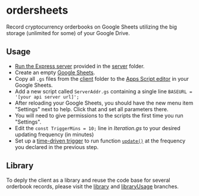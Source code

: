 # ordersheets
Record cryptocurrency orderbooks on Google Sheets utilizing the big storage (unlimited for some) of your Google Drive.
## Usage
- [Run the Express server](https://expressjs.com/en/starter/hello-world.html) provided in the [server](https://github.com/kumkee/orderbook-api) folder.
- Create an empty [Google Sheets](https://www.google.com/sheets/about/).
- Copy all `.gs` files from the [client](https://github.com/kumkee/ordersheets/tree/main/client) folder to the [Apps Script editor](https://developers.google.com/apps-script/guides/sheets) in your Google Sheets.
- Add a new script called `ServerAddr.gs` containing a single line `BASEURL = '[your api server url]';`
- After reloading your Google Sheets, you should have the new menu item "Settings" next to help. Click that and set all parameters there.
- You will need to give permissions to the scripts the first time you run "Settings".
- Edit the `const TriggerMins = 10;` line in *Iteration.gs* to your desired updating frequency (in minutes)
- Set up a [time-driven trigger](https://developers.google.com/apps-script/guides/triggers/installable#time-driven_triggers) to run function [`update()`](https://github.com/kumkee/ordersheets/blob/36eda33e6310a073c87df456a8272aec4a6ed6fc/client/Iteration.gs#L13) at the frequency you declared in the previous step.
## Library
To deply the client as a library and reuse the code base for several orderbook records, please visit the [library](https://github.com/kumkee/ordersheets/tree/library) and [libraryUsage](https://github.com/kumkee/ordersheets/tree/libraryUsage) branches.
